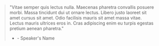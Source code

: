 <blockquote class="quote">
    <p>"Vitae semper quis lectus nulla. Maecenas pharetra convallis posuere morbi. Massa tincidunt dui ut ornare lectus. Libero justo laoreet sit amet cursus sit amet. Odio facilisis mauris sit amet massa vitae. Lectus mauris ultrices eros in. Cras adipiscing enim eu turpis egestas pretium aenean pharetra."</p>
    <ul>
        <li class="speaker"> - Speaker's Name</li>
    </ul>
</blockquote>